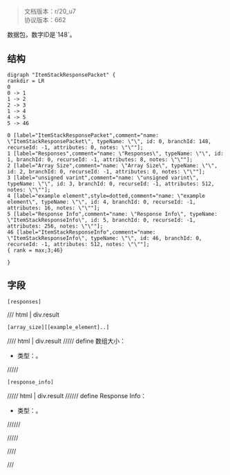 # <!-- md:samp ItemStackResponsePacket -->

> 文档版本：r/20_u7<br/>协议版本：662

<!-- md:samp ItemStackResponsePacket -->数据包，数字ID是`148`。

## 结构

```viz
digraph "ItemStackResponsePacket" {
rankdir = LR
0
0 -> 1
1 -> 2
2 -> 3
1 -> 4
4 -> 5
5 -> 46

0 [label="ItemStackResponsePacket",comment="name: \"ItemStackResponsePacket\", typeName: \"\", id: 0, branchId: 148, recurseId: -1, attributes: 0, notes: \"\""];
1 [label="Responses",comment="name: \"Responses\", typeName: \"\", id: 1, branchId: 0, recurseId: -1, attributes: 8, notes: \"\""];
2 [label="Array Size",comment="name: \"Array Size\", typeName: \"\", id: 2, branchId: 0, recurseId: -1, attributes: 0, notes: \"\""];
3 [label="unsigned varint",comment="name: \"unsigned varint\", typeName: \"\", id: 3, branchId: 0, recurseId: -1, attributes: 512, notes: \"\""];
4 [label="example element",style=dotted,comment="name: \"example element\", typeName: \"\", id: 4, branchId: 0, recurseId: -1, attributes: 16, notes: \"\""];
5 [label="Response Info",comment="name: \"Response Info\", typeName: \"ItemStackResponseInfo\", id: 5, branchId: 0, recurseId: -1, attributes: 256, notes: \"\""];
46 [label="ItemStackResponseInfo",comment="name: \"ItemStackResponseInfo\", typeName: \"\", id: 46, branchId: 0, recurseId: -1, attributes: 512, notes: \"\""];
{ rank = max;3;46}

}

```

## 字段

```title='ItemStackResponsePacket'
[responses]
```

/// html | div.result
```title='Responses'
[array_size][[example_element]..]
```

//// html | div.result
///// define
数组大小：<!-- md:samp unsigned varint -->

- 类型：<!-- md:samp unsigned varint -->。


/////
```title='示例元素'
[response_info]
```

///// html | div.result
////// define
Response Info：[<!-- md:samp ItemStackResponseInfo -->](../types/itemstackresponseinfo.md)

- 类型：<!-- md:samp ItemStackResponseInfo -->。


//////

/////

////

///

